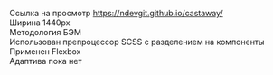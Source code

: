 Ссылка на просмотр https://ndevgit.github.io/castaway/<br>
Ширина 1440px<br>
Методология БЭМ<br> 
Использован препроцессор SCSS с разделением на компоненты<br>
Применен Flexbox<br>
Адаптива пока нет
